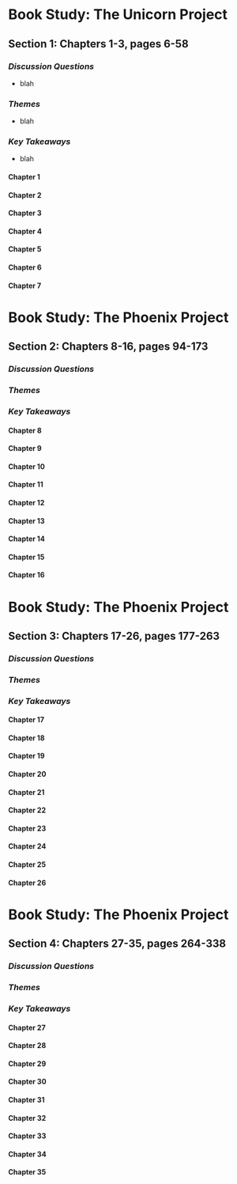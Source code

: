﻿# Book Study: The Unicorn Project

## Section 1: Chapters 1-3, pages 6-58

### *Discussion Questions*
* blah

### *Themes*
* blah

### *Key Takeaways*
* blah

#### Chapter 1

#### Chapter 2

#### Chapter 3

#### Chapter 4

#### Chapter 5

#### Chapter 6

#### Chapter 7

<div style="page-break-after: always;"></div>

# Book Study: The Phoenix Project

## Section 2: Chapters 8-16, pages 94-173

### *Discussion Questions*

### *Themes*

### *Key Takeaways*

#### Chapter 8

#### Chapter 9

#### Chapter 10

#### Chapter 11

#### Chapter 12

#### Chapter 13

#### Chapter 14

#### Chapter 15

#### Chapter 16

<div style="page-break-after: always;"></div>

# Book Study: The Phoenix Project

## Section 3: Chapters 17-26, pages 177-263

### *Discussion Questions*

### *Themes*

### *Key Takeaways*

#### Chapter 17

#### Chapter 18

#### Chapter 19

#### Chapter 20

#### Chapter 21

#### Chapter 22

#### Chapter 23

#### Chapter 24

#### Chapter 25

#### Chapter 26

<div style="page-break-after: always;"></div>

# Book Study: The Phoenix Project

## Section 4: Chapters 27-35, pages 264-338

### *Discussion Questions*

### *Themes*

### *Key Takeaways*

#### Chapter 27

#### Chapter 28

#### Chapter 29

#### Chapter 30

#### Chapter 31

#### Chapter 32

#### Chapter 33

#### Chapter 34

#### Chapter 35
